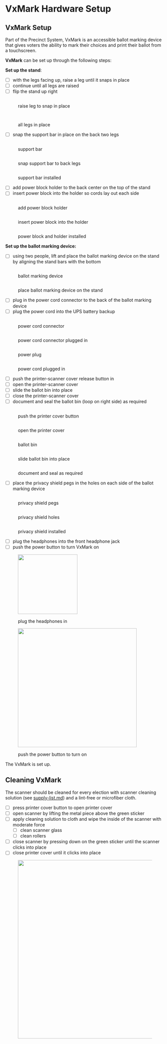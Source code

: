 # VxMark Hardware Setup

## VxMark Setup

Part of the Precinct System, VxMark is an accessible ballot marking device that gives voters the ability to mark their choices and print their ballot from a touchscreen.

**VxMark** can be set up through the following steps:

**Set up the stand**:

* [ ] with the legs facing up, raise a leg until it snaps in place
* [ ] continue until all legs are raised
* [ ] flip the stand up right

<div><figure><img src="../.gitbook/assets/VxMark raising one leg.png" alt=""><figcaption><p>raise leg to snap in place</p></figcaption></figure> <figure><img src="../.gitbook/assets/VxMark one leg raised.png" alt=""><figcaption></figcaption></figure> <figure><img src="../.gitbook/assets/VxMark all legs raised.png" alt=""><figcaption><p>all legs in place</p></figcaption></figure></div>

* [ ] snap the support bar in place on the back two legs

<div><figure><img src="../.gitbook/assets/VxMark support bar.png" alt=""><figcaption><p>support bar</p></figcaption></figure> <figure><img src="../.gitbook/assets/VxMark put support bar in place.png" alt=""><figcaption><p>snap support bar to back legs</p></figcaption></figure> <figure><img src="../.gitbook/assets/VxMark support bar installed.png" alt=""><figcaption><p>support bar installed</p></figcaption></figure></div>

* [ ] add power block holder to the back center on the top of the stand
* [ ] insert power block into the holder so cords lay out each side

<div><figure><img src="../.gitbook/assets/VxMark add power cord holder.png" alt=""><figcaption><p>add power block holder</p></figcaption></figure> <figure><img src="../.gitbook/assets/VxMark power block in holder.png" alt=""><figcaption><p>insert power block into the holder</p></figcaption></figure> <figure><img src="../.gitbook/assets/VxMark stand power cord holder and power block istalled.png" alt=""><figcaption><p>power block and holder installed</p></figcaption></figure></div>

**Set up the ballot marking device:**

* [ ] using two people, lift and place the ballot marking device on the stand by aligning the stand bars with the bottom

<div><figure><img src="../.gitbook/assets/VxMark main unit.png" alt=""><figcaption><p>ballot marking device</p></figcaption></figure> <figure><img src="../.gitbook/assets/VxMark place unit on legs.png" alt=""><figcaption><p>place ballot marking device on the stand</p></figcaption></figure></div>

* [ ] plug in the power cord connector to the back of the ballot marking device
* [ ] plug the power cord into the UPS battery backup

<div><figure><img src="../.gitbook/assets/VxMark unit plug.png" alt=""><figcaption><p>power cord connector</p></figcaption></figure> <figure><img src="../.gitbook/assets/VxMark unit plug plugged in.png" alt=""><figcaption><p>power cord connector plugged in</p></figcaption></figure> <figure><img src="../.gitbook/assets/VxMark power cord.png" alt=""><figcaption><p>power plug</p></figcaption></figure> <figure><img src="../.gitbook/assets/VxMark power cord plugged into UPS.png" alt=""><figcaption><p>power cord plugged in</p></figcaption></figure></div>

* [ ] push the printer-scanner cover release button in
* [ ] open the printer-scanner cover
* [ ] slide the ballot bin into place
* [ ] close the printer-scanner cover
* [ ] document and seal the ballot bin (loop on right side) as required

<div><figure><img src="../.gitbook/assets/VxMark open printer cover.png" alt=""><figcaption><p>push the printer cover button</p></figcaption></figure> <figure><img src="../.gitbook/assets/VxMark printer cover open.png" alt=""><figcaption><p>open the printer cover</p></figcaption></figure> <figure><img src="../.gitbook/assets/VxMark ballot bin.png" alt=""><figcaption><p>ballot bin</p></figcaption></figure> <figure><img src="../.gitbook/assets/VxMark ballot bin attached.png" alt=""><figcaption><p>slide ballot bin into place</p></figcaption></figure> <figure><img src="../.gitbook/assets/VxMark ballot bin seal.png" alt=""><figcaption><p>document and seal as required</p></figcaption></figure></div>

* [ ] place the privacy shield pegs in the holes on each side of the ballot marking device

<div><figure><img src="../.gitbook/assets/VxMark privacy shield pegs highlighted.png" alt=""><figcaption><p>privacy shield pegs</p></figcaption></figure> <figure><img src="../.gitbook/assets/VxMark privacy shield holes.png" alt=""><figcaption><p>privacy shield holes</p></figcaption></figure> <figure><img src="../.gitbook/assets/VxMark privacy shield installed.png" alt=""><figcaption><p>privacy shield installed</p></figcaption></figure></div>

* [ ] plug the headphones into the front headphone jack
* [ ] push the power button to turn VxMark on

<div><figure><img src="../.gitbook/assets/image (26).png" alt="" width="188"><figcaption><p>plug the headphones in</p></figcaption></figure> <figure><img src="../.gitbook/assets/VxMark power button.png" alt="" width="375"><figcaption><p>push the power button to turn on</p></figcaption></figure></div>

The VxMark is set up.

## Cleaning VxMark

The scanner should be cleaned for every election with scanner cleaning solution (see [supply-list.md](../miscellaneous/supply-list.md "mention")) and a lint-free or microfiber cloth.&#x20;

* [ ] press printer cover button to open printer cover
* [ ] open scanner by lifting the metal piece above the green sticker
* [ ] apply cleaning solution to cloth and wipe the inside of the scanner with moderate force
  * [ ] clean scanner glass
  * [ ] clean rollers
* [ ] close scanner by pressing down on the green sticker until the scanner clicks into place
* [ ] close printer cover until it clicks into place

<figure><img src="../.gitbook/assets/PXL_20241125_224803109.jpg" alt="" width="563"><figcaption></figcaption></figure>

